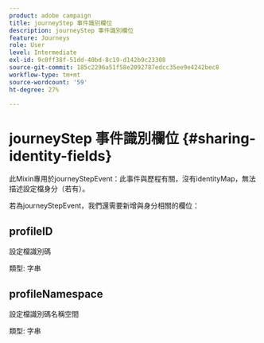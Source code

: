 ```yaml
---
product: adobe campaign
title: journeyStep 事件識別欄位
description: journeyStep 事件識別欄位
feature: Journeys
role: User
level: Intermediate
exl-id: 9c0ff38f-51dd-40bd-8c19-d142b9c23308
source-git-commit: 185c2296a51f58e2092787edcc35ee9e4242bec8
workflow-type: tm+mt
source-wordcount: '59'
ht-degree: 27%

---
```


# journeyStep 事件識別欄位 {#sharing-identity-fields}

此Mixin專用於journeyStepEvent：此事件與歷程有關，沒有identityMap，無法描述設定檔身分（若有）。

若為journeyStepEvent，我們還需要新增與身分相關的欄位：

## profileID

設定檔識別碼

類型: 字串

## profileNamespace

設定檔識別碼名稱空間

類型: 字串
